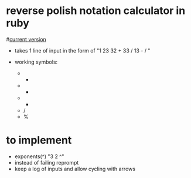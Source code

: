 # reverse polish notation calculator in ruby

#[current version](https://repl.it/D3eA/28)

* takes 1 line of input in the form of "1 23  32 + 33 / 13 - / "

* working symbols: 
    * +
    * -
    * *
    * /
    * %
    
# to implement
* exponents(^) "3 2 ^"
* instead of failing reprompt
* keep a log of inputs and allow cycling with arrows

